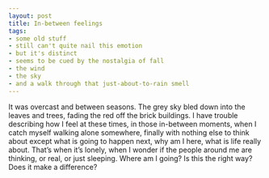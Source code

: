 ```yaml
---
layout: post
title: In-between feelings
tags:
- some old stuff
- still can't quite nail this emotion
- but it's distinct
- seems to be cued by the nostalgia of fall
- the wind
- the sky
- and a walk through that just-about-to-rain smell
---
```

It was overcast and between seasons. The grey sky bled down into the leaves and trees, fading the red off the brick buildings.
I have trouble describing how I feel at these times, in those in-between moments, when I catch myself walking alone somewhere, finally with nothing else to think about except what is going to happen next, why am I here, what is life really about. That’s when it’s lonely, when I wonder if the people around me are thinking, or real, or just sleeping.
Where am I going? Is this the right way? Does it make a difference?
